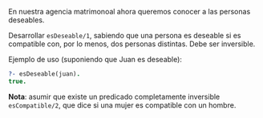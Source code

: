 En nuestra agencia matrimonoal ahora queremos conocer a las personas deseables.

Desarrollar `esDeseable/1`, sabiendo que una persona es deseable si es compatible con, por lo menos, dos personas distintas. Debe ser inversible.

Ejemplo de uso (suponiendo que Juan es deseable):

```prolog
?- esDeseable(juan).
true.
```

**Nota**: asumir que existe un predicado completamente inversible `esCompatible/2`, que dice si una mujer es compatible con un hombre.



